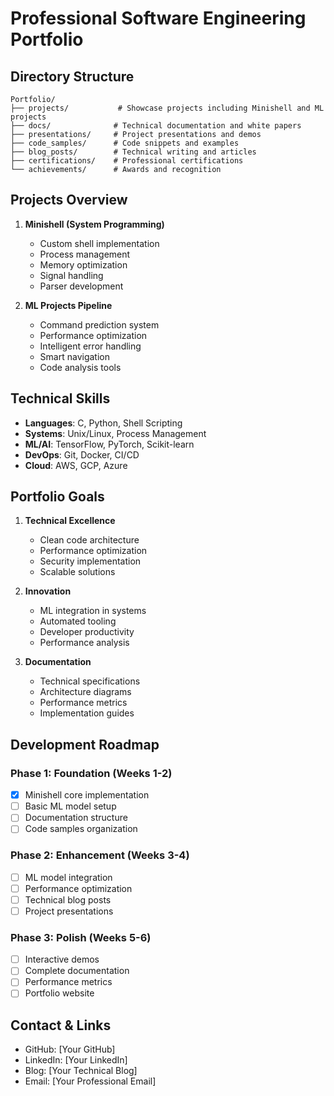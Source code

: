 # Professional Software Engineering Portfolio

## Directory Structure
```
Portfolio/
├── projects/           # Showcase projects including Minishell and ML projects
├── docs/              # Technical documentation and white papers
├── presentations/     # Project presentations and demos
├── code_samples/      # Code snippets and examples
├── blog_posts/        # Technical writing and articles
├── certifications/    # Professional certifications
└── achievements/      # Awards and recognition
```

## Projects Overview
1. **Minishell (System Programming)**
   - Custom shell implementation
   - Process management
   - Memory optimization
   - Signal handling
   - Parser development

2. **ML Projects Pipeline**
   - Command prediction system
   - Performance optimization
   - Intelligent error handling
   - Smart navigation
   - Code analysis tools

## Technical Skills
- **Languages**: C, Python, Shell Scripting
- **Systems**: Unix/Linux, Process Management
- **ML/AI**: TensorFlow, PyTorch, Scikit-learn
- **DevOps**: Git, Docker, CI/CD
- **Cloud**: AWS, GCP, Azure

## Portfolio Goals
1. **Technical Excellence**
   - Clean code architecture
   - Performance optimization
   - Security implementation
   - Scalable solutions

2. **Innovation**
   - ML integration in systems
   - Automated tooling
   - Developer productivity
   - Performance analysis

3. **Documentation**
   - Technical specifications
   - Architecture diagrams
   - Performance metrics
   - Implementation guides

## Development Roadmap

### Phase 1: Foundation (Weeks 1-2)
- [x] Minishell core implementation
- [ ] Basic ML model setup
- [ ] Documentation structure
- [ ] Code samples organization

### Phase 2: Enhancement (Weeks 3-4)
- [ ] ML model integration
- [ ] Performance optimization
- [ ] Technical blog posts
- [ ] Project presentations

### Phase 3: Polish (Weeks 5-6)
- [ ] Interactive demos
- [ ] Complete documentation
- [ ] Performance metrics
- [ ] Portfolio website

## Contact & Links
- GitHub: [Your GitHub]
- LinkedIn: [Your LinkedIn]
- Blog: [Your Technical Blog]
- Email: [Your Professional Email] 